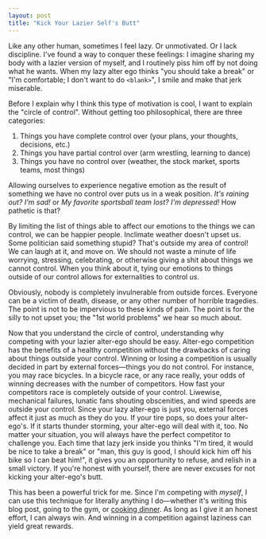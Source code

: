 ```yaml
---
layout: post
title: "Kick Your Lazier Self's Butt"
---
```


Like any other human, sometimes I feel lazy. Or unmotivated. Or I lack discipline. I've found a way to conquer these feelings: I imagine sharing my body with a lazier version of myself, and I routinely piss him off by not doing what he wants. When my lazy alter ego thinks "you should take
a break" or "I'm comfortable; I don't want to do `<blank>`", I smile and make that jerk miserable.

Before I explain why I think this type of motivation is cool, I want to explain the "circle of control". Without getting too philosophical, there are three categories:

1. Things you have complete control over (your plans, your thoughts, decisions, etc.)
2. Things you have partial control over (arm wrestling, learning to dance)
3. Things you have no control over (weather, the stock market, sports teams, most things)

Allowing ourselves to experience negative emotion as the result of something we have no control over puts us in a weak position. *It's raining out? I'm sad!* or *My favorite sportsball team lost? I'm depressed!* How pathetic is that?

By limiting the list of things able to affect our emotions to the things we can control, we can be happier people. Inclimate weather doesn't upset us. Some politician said something stupid? That's outside my area of control! We can laugh at it, and move on. We should not waste a minute of life worrying, stressing, celebrating, or otherwise giving a shit about things we cannot control. When you think about it, tying our emotions to things outside of our control allows for externalities to control *us*.

Obviously, nobody is completely invulnerable from outside forces. Everyone can be a victim of death, disease, or any other number of horrible tragedies. The point is not to be impervious to these kinds of pain. The point is for the silly to not upset you; the "1st world problems" we hear so much about.

Now that you understand the circle of control, understanding why competing with your lazier alter-ego should be easy. Alter-ego competition has the benefits of a healthy competition without the drawbacks of caring about things outside your control. Winning or losing a competition is usually decided in part by external forces—things you do not control. For instance, you may race bicycles. In a bicycle race, or any race really, your odds of winning decreases with the number of competitors. How fast your competitors race is completely outside of your control. Liwewise, mechanical failures, lunatic fans shouting obscenities, and wind speeds are outside your control. Since your lazy alter-ego is just you, external forces affect it just as much as they do you. If your tire pops, so does your alter-ego's. If it starts thunder storming, your alter-ego will deal with it, too. No matter your situation, you will always have the perfect competitor to challenge you. Each time that lazy jerk inside you thinks "I'm tired, it would be nice to take a break" or "man, this guy is good, I should kick him off his bike so I can beat him!", it gives you an opportunity to refuse, and relish in a small victory. If you're honest with yourself, there are never excuses for not kicking your alter-ego's butt.

This has been a powerful trick for me. Since I'm competing with *myself*, I can use this technique for literally anything I do—whether it's writing this blog post, going to the gym, or [cooking dinner](/2015/01/09/home_cooking/). As long as I give it an honest effort, I can always win. And winning in a competition against laziness can yield great rewards. 

